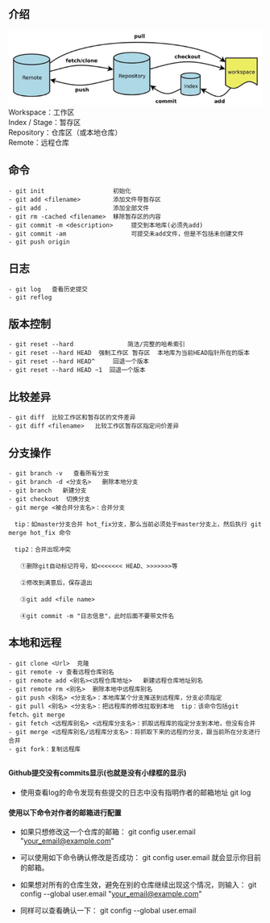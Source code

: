 ## 介绍
![git](../.vuepress/public/git.png)
Workspace：工作区  
Index / Stage：暂存区  
Repository：仓库区（或本地仓库）  
Remote：远程仓库  

## 命令
```
- git init	                 初始化
- git add <filename> 	     添加文件导暂存区
- git add .                  添加全部文件
- git rm -cached <filename>	 移除暂存区的内容
- git commit -m <description>     提交到本地库(必须先add)
- git commit -am                  可提交未add文件，但是不包括未创建文件
- git push origin 
```

## 日志
```
- git log	查看历史提交
- git reflog
```
## 版本控制
```
- git reset --hard	             简洁/完整的哈希索引
- git reset --hard HEAD	 强制工作区 暂存区  本地库为当前HEAD指针所在的版本
- git reset --hard HEAD^     回退一个版本
- git reset --hard HEAD ~1  回退一个版本
```
## 比较差异
```
- git diff  比较工作区和暂存区的文件差异
- git diff <filename>   比较工作区暂存区指定问价差异
```

## 分支操作
 ```
- git branch -v   查看所有分支
- git branch -d <分支名>   删除本地分支
- git branch   新建分支
- git checkout  切换分支
- git merge <被合并分支名>：合并分支

　tip：如master分支合并 hot_fix分支，那么当前必须处于master分支上，然后执行 git merge hot_fix 命令

　tip2：合并出现冲突

　　①删除git自动标记符号，如<<<<<<< HEAD、>>>>>>>等

　　②修改到满意后，保存退出

　　③git add <file name>

　　④git commit -m "日志信息"，此时后面不要带文件名
```

## 本地和远程
```
- git clone <Url>  克隆
- git remote -v 查看远程仓库别名
- git remote add <别名><远程仓库地址>   新建远程仓库地址别名
- git remote rm <别名>  删除本地中远程库别名
- git push <别名> <分支名>：本地库某个分支推送到远程库，分支必须指定
- git pull <别名> <分支名>：把远程库的修改拉取到本地  tip：该命令包括git fetch，git merge
- git fetch <远程库别名> <远程库分支名>：抓取远程库的指定分支到本地，但没有合并
- git merge <远程库别名/远程库分支名>：将抓取下来的远程的分支，跟当前所在分支进行合并
- git fork：复制远程库
 ```

## 
#### Github提交没有commits显示(也就是没有小绿框的显示)
- 使用查看log的命令发现有些提交的日志中没有指明作者的邮箱地址
git log

#### 使用以下命令对作者的邮箱进行配置
- 如果只想修改这一个仓库的邮箱：
git config user.email "your_email@example.com"

- 可以使用如下命令确认修改是否成功：
git config user.email  就会显示你目前的邮箱。


- 如果想对所有的仓库生效，避免在别的仓库继续出现这个情况，则输入：
git config --global user.email "your_email@example.com"

- 同样可以查看确认一下：
git config --global user.email